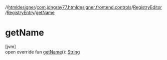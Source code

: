 //[htmldesigner](../../../../index.md)/[com.jdngray77.htmldesigner.frontend.controls](../../index.md)/[RegistryEditor](../index.md)/[RegistryEntry](index.md)/[getName](get-name.md)

# getName

[jvm]\
open override fun [getName](get-name.md)(): [String](https://kotlinlang.org/api/latest/jvm/stdlib/kotlin/-string/index.html)
